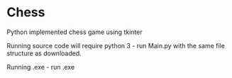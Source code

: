 # Chess

Python implemented chess game using tkinter

Running source code will require python 3 - run Main.py with the same file structure as downloaded.

Running .exe - run .exe
